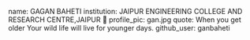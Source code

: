 name: GAGAN BAHETI
institution: JAIPUR ENGINEERING COLLEGE AND RESEARCH CENTRE,JAIPUR 🚩 
profile_pic: gan.jpg 
quote: When you get older
Your wild life will live for younger days.
github_user: ganbaheti
